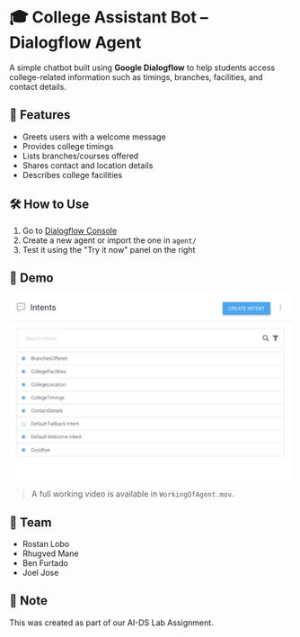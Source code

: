 # 🎓 College Assistant Bot – Dialogflow Agent

A simple chatbot built using **Google Dialogflow** to help students access college-related information such as timings, branches, facilities, and contact details.


## 🚀 Features
- Greets users with a welcome message
- Provides college timings
- Lists branches/courses offered
- Shares contact and location details
- Describes college facilities

## 🛠 How to Use
1. Go to [Dialogflow Console](https://dialogflow.cloud.google.com/)
2. Create a new agent or import the one in `agent/`
3. Test it using the "Try it now" panel on the right

## 🎥 Demo
![Demo Screenshot](Intents.png)
> A full working video is available in `WorkingOfAgent.mov`.

## 👥 Team
- Rostan Lobo
- Rhugved Mane
- Ben Furtado
- Joel Jose

## 📌 Note
This was created as part of our AI-DS Lab Assignment.

